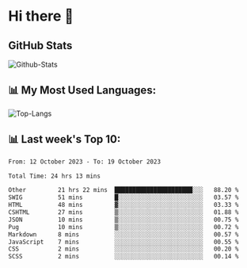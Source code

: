 # Hi there 👋

## GitHub Stats
![Github-Stats](https://github-readme-stats-sigma-five.vercel.app/api?username=ltorson&show_icons=true&theme=radical&count_private=true)

## 📊 My Most Used Languages:
![Top-Langs](https://github-readme-stats-sigma-five.vercel.app/api/top-langs/?username=LTorson&layout=compact&langs_count=10)

## 📊 Last week's Top 10:
<!--START_SECTION:waka-->

```txt
From: 12 October 2023 - To: 19 October 2023

Total Time: 24 hrs 13 mins

Other         21 hrs 22 mins  ██████████████████████░░░   88.20 %
SWIG          51 mins         █░░░░░░░░░░░░░░░░░░░░░░░░   03.57 %
HTML          48 mins         ▓░░░░░░░░░░░░░░░░░░░░░░░░   03.33 %
CSHTML        27 mins         ▒░░░░░░░░░░░░░░░░░░░░░░░░   01.88 %
JSON          10 mins         ▒░░░░░░░░░░░░░░░░░░░░░░░░   00.75 %
Pug           10 mins         ▒░░░░░░░░░░░░░░░░░░░░░░░░   00.72 %
Markdown      8 mins          ░░░░░░░░░░░░░░░░░░░░░░░░░   00.57 %
JavaScript    7 mins          ░░░░░░░░░░░░░░░░░░░░░░░░░   00.55 %
CSS           2 mins          ░░░░░░░░░░░░░░░░░░░░░░░░░   00.20 %
SCSS          2 mins          ░░░░░░░░░░░░░░░░░░░░░░░░░   00.14 %
```

<!--END_SECTION:waka-->
